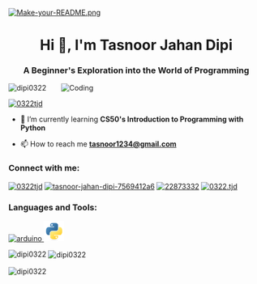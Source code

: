 [![Make-your-README.png](https://i.postimg.cc/xTbvjhFY/Make-your-README.png)](https://postimg.cc/Xp4GQHbD)
<h1 align="center">Hi 👋, I'm Tasnoor Jahan Dipi</h1>
<h3 align="center">A Beginner's Exploration into the World of Programming</h3>
<img align="right" alt="Coding" width="400" src="https://mir-s3-cdn-cf.behance.net/project_modules/disp/601014116770475.6068beff4640a.gif">

<p align="left"> <img src="https://komarev.com/ghpvc/?username=dipi0322&label=Profile%20views&color=0e75b6&style=flat" alt="dipi0322" /> </p>

<p align="left"> <a href="https://twitter.com/0322tjd" target="blank"><img src="https://img.shields.io/twitter/follow/0322tjd?logo=twitter&style=for-the-badge" alt="0322tjd" /></a> </p>

- 🌱 I’m currently learning **CS50's Introduction to Programming with Python**

- 📫 How to reach me **tasnoor1234@gmail.com**

<h3 align="left">Connect with me:</h3>
<p align="left">
<a href="https://twitter.com/0322tjd" target="blank"><img align="center" src="https://raw.githubusercontent.com/rahuldkjain/github-profile-readme-generator/master/src/images/icons/Social/twitter.svg" alt="0322tjd" height="30" width="40" /></a>
<a href="https://linkedin.com/in/tasnoor-jahan-dipi-7569412a6" target="blank"><img align="center" src="https://raw.githubusercontent.com/rahuldkjain/github-profile-readme-generator/master/src/images/icons/Social/linked-in-alt.svg" alt="tasnoor-jahan-dipi-7569412a6" height="30" width="40" /></a>
<a href="https://stackoverflow.com/users/22873332" target="blank"><img align="center" src="https://raw.githubusercontent.com/rahuldkjain/github-profile-readme-generator/master/src/images/icons/Social/stack-overflow.svg" alt="22873332" height="30" width="40" /></a>
<a href="https://instagram.com/0322.tjd" target="blank"><img align="center" src="https://raw.githubusercontent.com/rahuldkjain/github-profile-readme-generator/master/src/images/icons/Social/instagram.svg" alt="0322.tjd" height="30" width="40" /></a>
</p>

<h3 align="left">Languages and Tools:</h3>
<p align="left"> <a href="https://www.arduino.cc/" target="_blank" rel="noreferrer"> <img src="https://cdn.worldvectorlogo.com/logos/arduino-1.svg" alt="arduino" width="40" height="40"/> </a> <a href="https://www.python.org" target="_blank" rel="noreferrer"> <img src="https://raw.githubusercontent.com/devicons/devicon/master/icons/python/python-original.svg" alt="python" width="40" height="40"/> </a> </p>

<p><img align="left" src="https://github-readme-stats.vercel.app/api/top-langs?username=dipi0322&show_icons=true&locale=en&layout=compact" alt="dipi0322" /></p>

<p>&nbsp;<img align="center" src="https://github-readme-stats.vercel.app/api?username=dipi0322&show_icons=true&locale=en" alt="dipi0322" /></p>

<p><img align="center" src="https://github-readme-streak-stats.herokuapp.com/?user=dipi0322&" alt="dipi0322" /></p>
